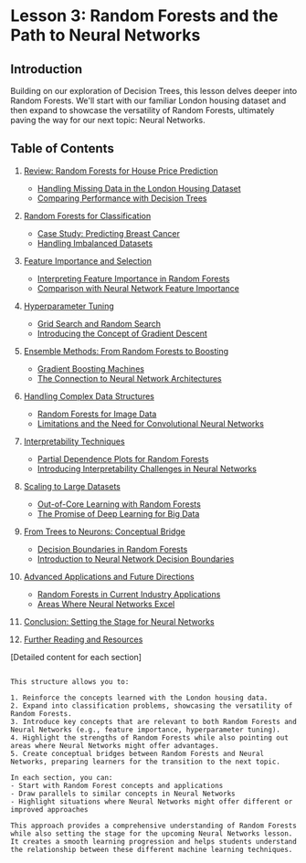 # Lesson 3: Random Forests and the Path to Neural Networks

## Introduction

Building on our exploration of Decision Trees, this lesson delves deeper into Random Forests. We'll start with our familiar London housing dataset and then expand to showcase the versatility of Random Forests, ultimately paving the way for our next topic: Neural Networks.

## Table of Contents

1. [Review: Random Forests for House Price Prediction](#review-random-forests-for-house-price-prediction)
   - [Handling Missing Data in the London Housing Dataset](#handling-missing-data-in-the-london-housing-dataset)
   - [Comparing Performance with Decision Trees](#comparing-performance-with-decision-trees)

2. [Random Forests for Classification](#random-forests-for-classification)
   - [Case Study: Predicting Breast Cancer](#case-study-predicting-breast-cancer)
   - [Handling Imbalanced Datasets](#handling-imbalanced-datasets)

3. [Feature Importance and Selection](#feature-importance-and-selection)
   - [Interpreting Feature Importance in Random Forests](#interpreting-feature-importance-in-random-forests)
   - [Comparison with Neural Network Feature Importance](#comparison-with-neural-network-feature-importance)

4. [Hyperparameter Tuning](#hyperparameter-tuning)
   - [Grid Search and Random Search](#grid-search-and-random-search)
   - [Introducing the Concept of Gradient Descent](#introducing-the-concept-of-gradient-descent)

5. [Ensemble Methods: From Random Forests to Boosting](#ensemble-methods-from-random-forests-to-boosting)
   - [Gradient Boosting Machines](#gradient-boosting-machines)
   - [The Connection to Neural Network Architectures](#the-connection-to-neural-network-architectures)

6. [Handling Complex Data Structures](#handling-complex-data-structures)
   - [Random Forests for Image Data](#random-forests-for-image-data)
   - [Limitations and the Need for Convolutional Neural Networks](#limitations-and-the-need-for-convolutional-neural-networks)

7. [Interpretability Techniques](#interpretability-techniques)
   - [Partial Dependence Plots for Random Forests](#partial-dependence-plots-for-random-forests)
   - [Introducing Interpretability Challenges in Neural Networks](#introducing-interpretability-challenges-in-neural-networks)

8. [Scaling to Large Datasets](#scaling-to-large-datasets)
   - [Out-of-Core Learning with Random Forests](#out-of-core-learning-with-random-forests)
   - [The Promise of Deep Learning for Big Data](#the-promise-of-deep-learning-for-big-data)

9. [From Trees to Neurons: Conceptual Bridge](#from-trees-to-neurons-conceptual-bridge)
   - [Decision Boundaries in Random Forests](#decision-boundaries-in-random-forests)
   - [Introduction to Neural Network Decision Boundaries](#introduction-to-neural-network-decision-boundaries)

10. [Advanced Applications and Future Directions](#advanced-applications-and-future-directions)
    - [Random Forests in Current Industry Applications](#random-forests-in-current-industry-applications)
    - [Areas Where Neural Networks Excel](#areas-where-neural-networks-excel)

11. [Conclusion: Setting the Stage for Neural Networks](#conclusion-setting-the-stage-for-neural-networks)

12. [Further Reading and Resources](#further-reading-and-resources)

[Detailed content for each section]
````

This structure allows you to:

1. Reinforce the concepts learned with the London housing data.
2. Expand into classification problems, showcasing the versatility of Random Forests.
3. Introduce key concepts that are relevant to both Random Forests and Neural Networks (e.g., feature importance, hyperparameter tuning).
4. Highlight the strengths of Random Forests while also pointing out areas where Neural Networks might offer advantages.
5. Create conceptual bridges between Random Forests and Neural Networks, preparing learners for the transition to the next topic.

In each section, you can:
- Start with Random Forest concepts and applications
- Draw parallels to similar concepts in Neural Networks
- Highlight situations where Neural Networks might offer different or improved approaches

This approach provides a comprehensive understanding of Random Forests while also setting the stage for the upcoming Neural Networks lesson. It creates a smooth learning progression and helps students understand the relationship between these different machine learning techniques.
````